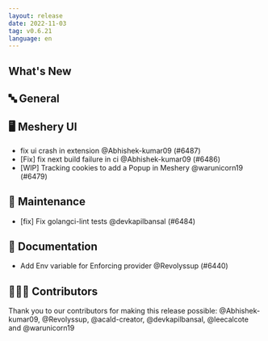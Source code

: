 ```yaml
---
layout: release
date: 2022-11-03
tag: v0.6.21
language: en
---
```


## What's New
## 🔤 General
## 🖥 Meshery UI

- fix ui crash in extension @Abhishek-kumar09 (#6487)
- [Fix] fix next build failure in ci @Abhishek-kumar09 (#6486)
- [WIP] Tracking cookies to add a Popup in Meshery @warunicorn19 (#6479)

## 🧰 Maintenance

- [fix] Fix golangci-lint tests @devkapilbansal (#6484)

## 📖 Documentation

- Add Env variable for Enforcing provider @Revolyssup (#6440)

## 👨🏽‍💻 Contributors

Thank you to our contributors for making this release possible:
@Abhishek-kumar09, @Revolyssup, @acald-creator, @devkapilbansal, @leecalcote and @warunicorn19
